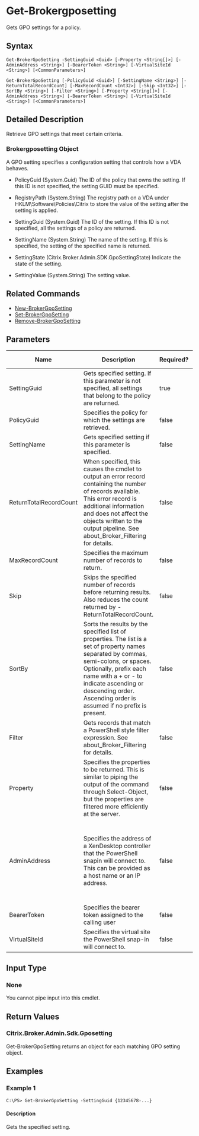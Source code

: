 ﻿
# Get-Brokergposetting
Gets GPO settings for a policy.
## Syntax
```
Get-BrokerGpoSetting -SettingGuid <Guid> [-Property <String[]>] [-AdminAddress <String>] [-BearerToken <String>] [-VirtualSiteId <String>] [<CommonParameters>]

Get-BrokerGpoSetting [-PolicyGuid <Guid>] [-SettingName <String>] [-ReturnTotalRecordCount] [-MaxRecordCount <Int32>] [-Skip <Int32>] [-SortBy <String>] [-Filter <String>] [-Property <String[]>] [-AdminAddress <String>] [-BearerToken <String>] [-VirtualSiteId <String>] [<CommonParameters>]
```
## Detailed Description
Retrieve GPO settings that meet certain criteria.


### Brokergposetting Object
A GPO setting specifies a configuration setting that controls how a VDA behaves.


  * PolicyGuid (System.Guid) The ID of the policy that owns the setting. If this ID is not specified, the setting GUID must be specified.

  * RegistryPath (System.String) The registry path on a VDA under HKLM\\Software\\Policies\\Citrix to store the value of the setting after the setting is applied.

  * SettingGuid (System.Guid) The ID of the setting. If this ID is not specified, all the settings of a policy are returned.

  * SettingName (System.String) The name of the setting. If this is specified, the setting of the specified name is returned.

  * SettingState (Citrix.Broker.Admin.SDK.GpoSettingState) Indicate the state of the setting.

  * SettingValue (System.String) The setting value.


## Related Commands

* [New-BrokerGpoSetting](../New-BrokerGpoSetting/)
* [Set-BrokerGpoSetting](../Set-BrokerGpoSetting/)
* [Remove-BrokerGpoSetting](../Remove-BrokerGpoSetting/)
## Parameters
| Name   | Description | Required? | Pipeline Input | Default Value |
| --- | --- | --- | --- | --- |
| SettingGuid | Gets specified setting. If this parameter is not specified, all settings that belong to the policy are returned. | true | false |  |
| PolicyGuid | Specifies the policy for which the settings are retrieved. | false | false |  |
| SettingName | Gets specified setting if this parameter is specified. | false | false |  |
| ReturnTotalRecordCount | When specified, this causes the cmdlet to output an error record containing the number of records available. This error record is additional information and does not affect the objects written to the output pipeline. See about\_Broker\_Filtering for details. | false | false | False |
| MaxRecordCount | Specifies the maximum number of records to return. | false | false | 250 |
| Skip | Skips the specified number of records before returning results. Also reduces the count returned by -ReturnTotalRecordCount. | false | false | 0 |
| SortBy | Sorts the results by the specified list of properties. The list is a set of property names separated by commas, semi-colons, or spaces. Optionally, prefix each name with a + or - to indicate ascending or descending order. Ascending order is assumed if no prefix is present. | false | false | The default sort order is by name or unique identifier. |
| Filter | Gets records that match a PowerShell style filter expression. See about\_Broker\_Filtering for details. | false | false |  |
| Property | Specifies the properties to be returned. This is similar to piping the output of the command through Select-Object, but the properties are filtered more efficiently at the server. | false | false |  |
| AdminAddress | Specifies the address of a XenDesktop controller that the PowerShell snapin will connect to. This can be provided as a host name or an IP address. | false | false | Localhost. Once a value is provided by any cmdlet, this value will become the default. |
| BearerToken | Specifies the bearer token assigned to the calling user | false | false |  |
| VirtualSiteId | Specifies the virtual site the PowerShell snap-in will connect to. | false | false |  |

## Input Type

### None
You cannot pipe input into this cmdlet.
## Return Values

### Citrix.Broker.Admin.Sdk.Gposetting
Get-BrokerGpoSetting returns an object for each matching GPO setting object.
## Examples

### Example 1
```
C:\PS> Get-BrokerGpoSetting -SettingGuid {12345678-...}
```
#### Description
Gets the specified setting.
